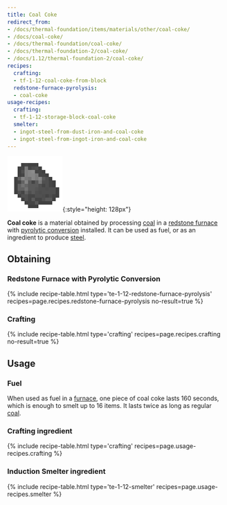 ```yaml
---
title: Coal Coke
redirect_from:
- /docs/thermal-foundation/items/materials/other/coal-coke/
- /docs/coal-coke/
- /docs/thermal-foundation/coal-coke/
- /docs/thermal-foundation-2/coal-coke/
- /docs/1.12/thermal-foundation-2/coal-coke/
recipes:
  crafting:
  - tf-1-12-coal-coke-from-block
  redstone-furnace-pyrolysis:
  - coal-coke
usage-recipes:
  crafting:
  - tf-1-12-storage-block-coal-coke
  smelter:
  - ingot-steel-from-dust-iron-and-coal-coke
  - ingot-steel-from-ingot-iron-and-coal-coke
---
```


![Coal coke](/assets/images/thermal-foundation-2/coal-coke.png){:style="height: 128px"}


**Coal coke** is a material obtained by processing
[coal](https://minecraft.gamepedia.com/Coal) in a [redstone
furnace](../../thermal-expansion/redstone-furnace/) with [pyrolytic
conversion](../../thermal-expansion/augment-pyrolytic-conversion/) installed. It can be used as
fuel, or as an ingredient to produce [steel](../steel-ingot/).


Obtaining
---------

### Redstone Furnace with Pyrolytic Conversion
{% include recipe-table.html type='te-1-12-redstone-furnace-pyrolysis' recipes=page.recipes.redstone-furnace-pyrolysis no-result=true %}

### Crafting
{% include recipe-table.html type='crafting' recipes=page.recipes.crafting no-result=true %}


Usage
-----

### Fuel
When used as fuel in a [furnace](https://minecraft.gamepedia.com/Furnace), one
piece of coal coke lasts 160 seconds, which is enough to smelt up to 16 items.
It lasts twice as long as regular [coal](https://minecraft.gamepedia.com/Coal).

### Crafting ingredient
{% include recipe-table.html type='crafting' recipes=page.usage-recipes.crafting %}

### Induction Smelter ingredient
{% include recipe-table.html type='te-1-12-smelter' recipes=page.usage-recipes.smelter %}
